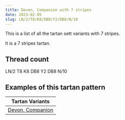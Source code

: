 ```yaml
---
title: Devon, Companion with 7 stripes
date: 2023-02-05
slug: LN/2/T8/K8/DB8/Y2/DB8/N/10
---
```

This is a list of all the tartan sett variants with 7 stripes.

It is a 7 stripes tartan.


## Thread count
LN/2 T8 K8 DB8 Y2 DB8 N/10

## Examples of this tartan pattern

| Tartan Variants |
|---------------|
| [Devon, Companion](/variants/ln/2/t8/k8/db8/y2/db8/n/10-db000050-k000000-lne0e0e0-n808080-t703000-yf0c000)||
